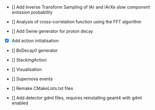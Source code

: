 - [] Add Inverse Transform Sampling of lAr and lArXe slow component emission probability
- [] Analysis of cross-correlation function using the FFT algorithm


- [] Add Genie generator for proton decay
- [x] Add action initialisation
- [] BxDecay0 generator
- [] StackingAction
- [] Visualisation
- [] Supernova events
- [] Remake CMakeLists.txt files

- [] Add detector gdml files, requires reinstalling geant4 with gdml enabled